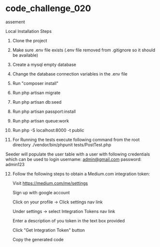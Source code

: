 # code_challenge_020
assement

Local Installation Steps

1. Clone the project

2. Make sure .env file exists (.env file removed from .gitignore so it should be available)

3. Create a mysql empty database

4. Change the database connection variables in the .env file

5. Run "composer install"

6. Run 
    php artisan migrate

7. Run
    php artisan db:seed

8. Run
    php artisan passport:install

9. Run 
    php artisan queue:work

10. Run
    php -S localhost:8000 -t public

11. For Running the tests execute following command from the root directory
    ./vendor/bin/phpunit tests/PostTest.php

Seeder will populate the user table with a user with following credentials which can be used to login
username: admin@gmail.com
password: admin123

12. Follow the following steps to obtain a Medium.com integration token:

    Visit https://medium.com/me/settings

    Sign up with google account

    Click on your profile -> Click settings nav link

    Under settings -> select Integration Tokens nav link

    Enter a description of you token in the text box provided

    Click "Get Integration Token" button
    
    Copy the generated code





